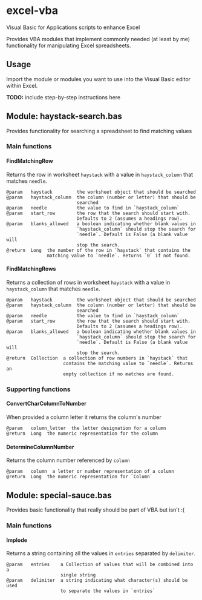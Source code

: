 # excel-vba
Visual Basic for Applications scripts to enhance Excel

Provides VBA modules that implement commonly needed (at least by me)
functionality for manipulating Excel spreadsheets.


## Usage

Import the module or modules you want to use into the Visual Basic editor
within Excel.

**TODO:** include step-by-step instructions here


## Module: haystack-search.bas

Provides functionality for searching a spreadsheet to find matching values


### Main functions

#### FindMatchingRow

Returns the row in worksheet `haystack` with a value in `haystack_column` that matches `needle`.

    @param   haystack         the worksheet object that should be searched
    @param   haystack_column  the column (number or letter) that should be
                              searched
    @param   needle           the value to find in `haystack_column`
    @param   start_row        the row that the search should start with.
                              Defaults to 2 (assumes a headings row).
    @param   blanks_allowed   a boolean indicating whether blank values in
                              `haystack_column` should stop the search for
                              `needle`. Default is False (a blank value will
                              stop the search.
    @return  Long  the number of the row in `haystack` that contains the
                   matching value to `needle`. Returns `0` if not found.


#### FindMatchingRows

Returns a collection of rows in worksheet `haystack` with a value in `haystack_column` that matches `needle`.

    @param   haystack         the worksheet object that should be searched
    @param   haystack_column  the column (number or letter) that should be
                              searched
    @param   needle           the value to find in `haystack_column`
    @param   start_row        the row that the search should start with.
                              Defaults to 2 (assumes a headings row).
    @param   blanks_allowed   a boolean indicating whether blank values in
                              `haystack_column` should stop the search for
                              `needle`. Default is False (a blank value will
                              stop the search.
    @return  Collection  a collection of row numbers in `haystack` that
                         contains the matching value to `needle`. Returns an
                         empty collection if no matches are found.


### Supporting functions

#### ConvertCharColumnToNumber

When provided a column letter it returns the column's number

    @param   column_letter  the letter designation for a column
    @return  Long  the numeric representation for the column


#### DetermineColumnNumber

Returns the column number referenced by `column`

    @param   column  a letter or number representation of a column
    @return  Long  the numeric representation for `Column`




## Module: special-sauce.bas

Provides basic functionality that really should be part of VBA but isn't :(


### Main functions

#### Implode

Returns a string containing all the values in `entries` separated by `delimiter`.

    @param   entries    a Collection of values that will be combined into a
                        single string
    @param   delimiter  a string indicating what character(s) should be used
                        to separate the values in `entries`
